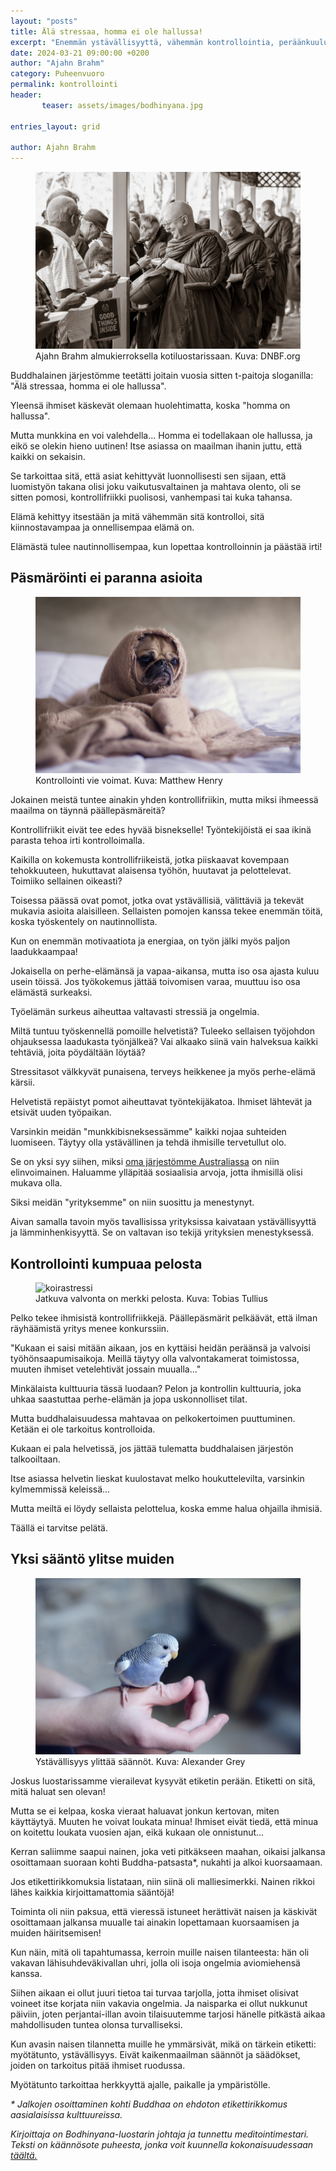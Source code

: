 ```yaml
---
layout: "posts"
title: Älä stressaa, homma ei ole hallussa!
excerpt: "Enemmän ystävällisyyttä, vähemmän kontrollointia, peräänkuuluttaa Ajahn Brahm."
date: 2024-03-21 09:00:00 +0200
author: "Ajahn Brahm"
category: Puheenvuoro
permalink: kontrollointi
header: 
       teaser: assets/images/bodhinyana.jpg

entries_layout: grid

author: Ajahn Brahm
---
```

<figure>
<img src="assets/images/bodhinyana.jpg" alt="bodhinyana">
<figcaption> Ajahn Brahm almukierroksella kotiluostarissaan. Kuva: DNBF.org</figcaption>
</figure>


Buddhalainen järjestömme teetätti joitain vuosia sitten t-paitoja sloganilla: "Älä stressaa, homma ei ole hallussa".

Yleensä ihmiset käskevät olemaan huolehtimatta, koska "homma on hallussa". 

Mutta munkkina en voi valehdella... Homma ei todellakaan ole hallussa, ja eikö se olekin hieno uutinen! Itse asiassa on maailman ihanin juttu, että kaikki on sekaisin.

Se tarkoittaa sitä, että asiat kehittyvät luonnollisesti sen sijaan, että luomistyön takana olisi joku vaikutusvaltainen ja mahtava olento, oli se sitten pomosi, kontrollifriikki puolisosi, vanhempasi tai kuka tahansa.

Elämä kehittyy itsestään ja mitä vähemmän sitä kontrolloi, sitä kiinnostavampaa ja onnellisempaa elämä on.

Elämästä tulee nautinnollisempaa, kun lopettaa kontrolloinnin ja päästää irti!

<h2>Päsmäröinti ei paranna asioita</h2>

<figure>
<img src="assets/images/matthew-henry-2Ts5HnA67k8-unsplash.jpg" alt="koirastressi">
<figcaption> Kontrollointi vie voimat. Kuva: Matthew Henry</figcaption>
</figure>

Jokainen meistä tuntee ainakin yhden kontrollifriikin, mutta miksi ihmeessä maailma on täynnä päällepäsmäreitä? 

Kontrollifriikit eivät tee edes hyvää bisnekselle! Työntekijöistä ei saa ikinä parasta tehoa irti kontrolloimalla.

Kaikilla on kokemusta kontrollifriikeistä, jotka piiskaavat kovempaan tehokkuuteen, hukuttavat alaisensa työhön, huutavat ja pelottelevat. Toimiiko sellainen oikeasti?

Toisessa päässä ovat pomot, jotka ovat ystävällisiä, välittäviä ja tekevät mukavia asioita alaisilleen. Sellaisten pomojen kanssa tekee enemmän töitä, koska työskentely on nautinnollista. 

Kun on enemmän motivaatiota ja energiaa, on työn jälki myös paljon laadukkaampaa!

Jokaisella on perhe-elämänsä ja vapaa-aikansa, mutta iso osa ajasta kuluu usein töissä. Jos työkokemus jättää toivomisen varaa, muuttuu iso osa elämästä surkeaksi.

Työelämän surkeus aiheuttaa valtavasti stressiä ja ongelmia.

Miltä tuntuu työskennellä pomoille helvetistä? Tuleeko sellaisen työjohdon ohjauksessa laadukasta työnjälkeä? Vai alkaako siinä vain halveksua kaikki tehtäviä, joita pöydältään löytää?

Stressitasot välkkyvät punaisena, terveys heikkenee ja myös perhe-elämä kärsii.

Helvetistä repäistyt pomot aiheuttavat työntekijäkatoa. Ihmiset lähtevät ja etsivät uuden työpaikan.

Varsinkin meidän "munkkibisneksessämme" kaikki nojaa suhteiden luomiseen. Täytyy olla ystävällinen ja tehdä ihmisille tervetullut olo.

Se on yksi syy siihen, miksi <a href="https://bswa.org/">oma järjestömme Australiassa</a> on niin elinvoimainen. Haluamme ylläpitää sosiaalisia arvoja, jotta ihmisillä olisi mukava olla. 

Siksi meidän "yrityksemme" on niin suosittu ja menestynyt.

Aivan samalla tavoin myös tavallisissa yrityksissa kaivataan ystävällisyyttä ja lämminhenkisyyttä. Se on valtavan iso tekijä yrityksien menestyksessä.

<h2>Kontrollointi kumpuaa pelosta</h2>

<figure>
<img src="assets/images/tobias-tullius-4dKy7d3lkKM-unsplash.jpg" alt="koirastressi">
<figcaption> Jatkuva valvonta on merkki pelosta. Kuva: Tobias Tullius</figcaption>
</figure>

Pelko tekee ihmisistä kontrollifriikkejä. Päällepäsmärit pelkäävät, että ilman räyhäämistä yritys menee konkurssiin.

"Kukaan ei saisi mitään aikaan, jos en kyttäisi heidän peräänsä ja valvoisi työhönsaapumisaikoja. Meillä täytyy olla valvontakamerat toimistossa, muuten ihmiset vetelehtivät jossain muualla..."

Minkälaista kulttuuria tässä luodaan? Pelon ja kontrollin kulttuuria, joka uhkaa saastuttaa perhe-elämän ja jopa uskonnolliset tilat.

Mutta buddhalaisuudessa mahtavaa on pelkokertoimen puuttuminen. Ketään ei ole tarkoitus kontrolloida.

Kukaan ei pala helvetissä, jos jättää tulematta buddhalaisen järjestön talkooiltaan. 

Itse asiassa helvetin lieskat kuulostavat melko houkuttelevilta, varsinkin kylmemmissä keleissä...

Mutta meiltä ei löydy sellaista pelottelua, koska emme halua ohjailla ihmisiä.

Täällä ei tarvitse pelätä.

<h2>Yksi sääntö ylitse muiden</h2>

<figure>
<img src="assets/images/alexander-grey-W5D__7paUa0-unsplash.jpg" alt="koirastressi">
<figcaption> Ystävällisyys ylittää säännöt. Kuva: Alexander Grey</figcaption>
</figure>

Joskus luostarissamme vierailevat kysyvät etiketin perään. Etiketti on sitä, mitä haluat sen olevan! 

Mutta se ei kelpaa, koska vieraat haluavat jonkun kertovan, miten käyttäytyä. Muuten he voivat loukata minua! Ihmiset eivät tiedä, että minua on koitettu loukata vuosien ajan, eikä kukaan ole onnistunut...

Kerran saliimme saapui nainen, joka veti pitkäkseen maahan, oikaisi jalkansa osoittamaan suoraan kohti Buddha-patsasta*, nukahti ja alkoi kuorsaamaan.

Jos etikettirikkomuksia listataan, niin siinä oli malliesimerkki. Nainen rikkoi lähes kaikkia kirjoittamattomia sääntöjä!

Toiminta oli niin paksua, että vieressä istuneet herättivät naisen ja käskivät osoittamaan jalkansa muualle tai ainakin lopettamaan kuorsaamisen ja muiden häiritsemisen!

Kun näin, mitä oli tapahtumassa, kerroin muille naisen tilanteesta: hän oli vakavan lähisuhdeväkivallan uhri, jolla oli isoja ongelmia aviomiehensä kanssa.

Siihen aikaan ei ollut juuri tietoa tai turvaa tarjolla, jotta ihmiset olisivat voineet itse korjata niin vakavia ongelmia. Ja naisparka ei ollut nukkunut päiviin, joten perjantai-illan avoin tilaisuutemme tarjosi hänelle pitkästä aikaa mahdollisuden tuntea olonsa turvalliseksi.

Kun avasin naisen tilannetta muille he ymmärsivät, mikä on tärkein etiketti: myötätunto, ystävällisyys. Eivät kaikenmaailman säännöt ja säädökset, joiden on tarkoitus pitää ihmiset ruodussa.

Myötätunto tarkoittaa herkkyyttä ajalle, paikalle ja ympäristölle.

<i>* Jalkojen osoittaminen kohti Buddhaa on ehdoton etikettirikkomus aasialaisissa kulttuureissa.</i>

<i>Kirjoittaja on Bodhinyana-luostarin johtaja ja tunnettu meditointimestari. Teksti on käännösote puheesta, jonka voit kuunnella kokonaisuudessaan <a href="https://www.youtube.com/watch?v=jniaUr_7438&t=2105s">täältä.</a> </i>

